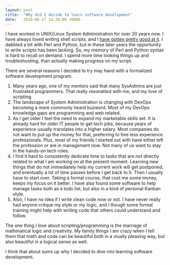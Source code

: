 ```yaml
---
layout: post
title:  "Why did I decide to learn software development"
date:   2016-06-27 14:20:00 +0000
---
```



I have worked in UNIX/Linux System Administration for over 20 years now.  I have always loved writing shell scripts, and I [have gotten pretty good at it](http://https://github.com/Metal-Milonga/BCV-Backup-Scripts).  I dabbled a bit with Perl and Python, but in these later years the opportunity to write scripts has been lacking.  So, my memory of Perl and Python syntax is hard to recall on demand.  I spend more time looking things up and troubleshooting, than actually making progress on my script.

There are several reasons I decided to try may hand with a formalized software development program.
1. Many years ago, one of my mentors said that many SysAdmins are just frustrated programmers.  That really resonatted with me, and my love of scripting.
2. The landscape of System Administration is changing with DevOps becoming a more commonly heard buzword.  Most of my DevOps knowledge gaps are programming and web related.
3. As I get older I feel the need to expand my marketable skills set.  It is already hard for older IT people to get tech jobs, because years of experience usually translates into a higher salary.  Most companies do not want to put up the money for that, preferring to hire less experience professionals.  Plus, most of my friends I started out with have either left the profession or are in management now.  Not many of us want to stay in the hands-on tech roles.
4. I find it hard to consistently dedicate time to tasks that are not directly related to what I am working on at the present moment.  Learning new things that do not immediately help my current work will get postponed, and eventually a lot of time passes before I get back to it.  Then I usually have to start over.  Taking a formal course, that cost me some money, keeps my focus on it better.  I have also found some software to help manage tasks both as a todo list, but also in a kind of personal Kanban style.
5. Also, I have no idea if I write clean code now or not.  I have never really had anyone critque my style or my logic, and I though some formal training might help with writing code that others could understand and follow.

The one thing I love about scripting/programming is the marriage of mathmatical logic and creativity.  My family things I am crazy when I tell them that math and code can be beautiful both in a viually pleasing way, but also beautiful in a logical sense as well.

I think that about sums up why I decided to dive into learning software development.

